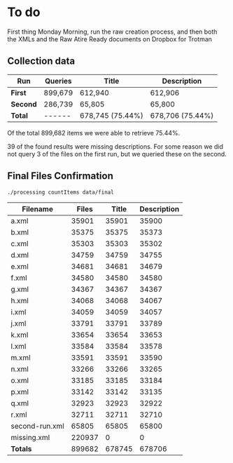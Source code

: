 # To do

First thing Monday Morning, run the raw creation process, 
and then both the XMLs and the Raw Atire Ready documents on Dropbox for Trotman


## Collection data

Run |Queries | Title	| Description
|----------|--------|---------|-----------
**First**  |899,679    |	612,940|	612,906
**Second** |286,739	|      65,805| 	65,800
**Total**   |------| 678,745 (75.44%) |678,706 (75.44%)
 
Of the total 899,682 items we were able to retrieve 75.44%. 

39 of the found results were missing descriptions. 
For some reason we did not query 3 of the files on the first run, 
but we queried these on the second.

## Final Files Confirmation

```
./processing countItems data/final
```

Filename|	Files|	Title|	Description
-|-|-|-
a.xml|		35901|	35901|	35900
b.xml|		35375|	35375|	35373
c.xml|		35303|	35303|	35302
d.xml|		34759|	34759|	34755
e.xml|		34681|	34681|	34679
f.xml|		34580|	34580|	34580
g.xml|		34367|	34367|	34367
h.xml|		34068|	34068|	34067
i.xml|		34059|	34059|	34057
j.xml|		33791|	33791|	33789
k.xml|		33654|	33654|	33653
l.xml|		33584|	33584|	33578
m.xml|		33591|	33591|	33590
n.xml|		33266|	33266|	33265
o.xml|		33185|	33185|	33184
p.xml|		33142|	33142|	33135
q.xml|		32923|	32923|	32922
r.xml|		32711|	32711|	32710
second-run.xml|		65805|	65805|	65800
missing.xml|		220937|	0|	0
**Totals**|899682	|678745	|678706
